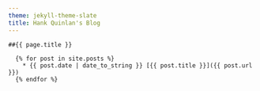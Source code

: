 ```yaml
---
theme: jekyll-theme-slate
title: Hank Quinlan's Blog
---
```

	##{{ page.title }}

	  {% for post in site.posts %}
	    * {{ post.date | date_to_string }} [{{ post.title }}]({{ post.url }})
	  {% endfor %}

